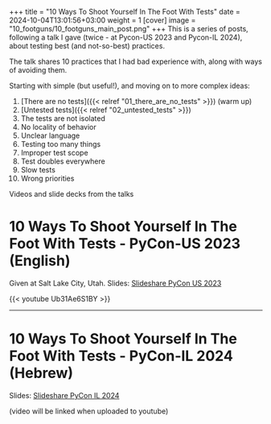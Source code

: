 +++
title = "10 Ways To Shoot Yourself In The Foot With Tests"
date = 2024-10-04T13:01:56+03:00
weight = 1
[cover]
  image = "10_footguns/10_footguns_main_post.png"
+++
This is a series of posts, following a talk I gave (twice - at Pycon-US 2023 and Pycon-IL 2024), about testing best (and not-so-best) practices.

The talk shares 10 practices that I had bad experience with, along with ways of avoiding them.

Starting with simple (but useful!), and moving on to more complex ideas:

1. [There are no tests]({{< relref "01_there_are_no_tests" >}}) (warm up)
1. [Untested tests]({{< relref "02_untested_tests" >}})
1. The tests are not isolated
1. No locality of behavior
1. Unclear language
1. Testing too many things
1. Improper test scope
1. Test doubles everywhere
1. Slow tests
1. Wrong priorities


Videos and slide decks from the talks

# 10 Ways To Shoot Yourself In The Foot With Tests - PyCon-US 2023 (English)

Given at Salt Lake City, Utah.
Slides: [Slideshare PyCon US 2023](https://bit.ly/testing_footguns_pycon_2023) 

{{< youtube Ub31Ae6S1BY >}}

---

# 10 Ways To Shoot Yourself In The Foot With Tests - PyCon-IL 2024 (Hebrew)

Slides: [Slideshare PyCon IL 2024](https://bit.ly/testing_footguns_pycon_il_2024) 


(video will be linked when uploaded to youtube)
